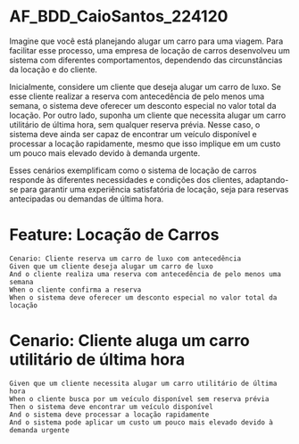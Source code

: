 # AF_BDD_CaioSantos_224120

  Imagine que você está planejando alugar um carro para uma viagem. Para facilitar esse processo, uma empresa de locação de carros desenvolveu um sistema com diferentes comportamentos, dependendo das circunstâncias da locação e do cliente.

  Inicialmente, considere um cliente que deseja alugar um carro de luxo. Se esse cliente realizar a reserva com antecedência de pelo menos uma semana, o sistema deve oferecer um desconto especial no valor total da locação. Por outro lado, suponha um cliente que necessita alugar um carro utilitário de última hora, sem qualquer reserva prévia. Nesse caso, o sistema deve ainda ser capaz de encontrar um veículo disponível e processar a locação rapidamente, mesmo que isso implique em um custo um pouco mais elevado devido à demanda urgente.

  Esses cenários exemplificam como o sistema de locação de carros responde às diferentes necessidades e condições dos clientes, adaptando-se para garantir uma experiência satisfatória de locação, seja para reservas antecipadas ou demandas de última hora.


# Feature: Locação de Carros

    Cenario: Cliente reserva um carro de luxo com antecedência
    Given que um cliente deseja alugar um carro de luxo
    And o cliente realiza uma reserva com antecedência de pelo menos uma semana
    When o cliente confirma a reserva
    When o sistema deve oferecer um desconto especial no valor total da locação

# Cenario: Cliente aluga um carro utilitário de última hora

    Given que um cliente necessita alugar um carro utilitário de última hora
    When o cliente busca por um veículo disponível sem reserva prévia
    Then o sistema deve encontrar um veículo disponível
    And o sistema deve processar a locação rapidamente
    And o sistema pode aplicar um custo um pouco mais elevado devido à demanda urgente
